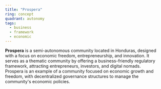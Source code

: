 ```yaml
---
title: "Prospera"
ring: concept
quadrant: autonomy
tags:
  - business
  - framework
  - economic
---
```


**Prospera** is a semi-autonomous community located in Honduras, designed with a focus on economic freedom, entrepreneurship, and innovation. It serves as a thematic community by offering a business-friendly regulatory framework, attracting entrepreneurs, investors, and digital nomads. Prospera is an example of a community focused on economic growth and freedom, with decentralized governance structures to manage the community's economic policies.
